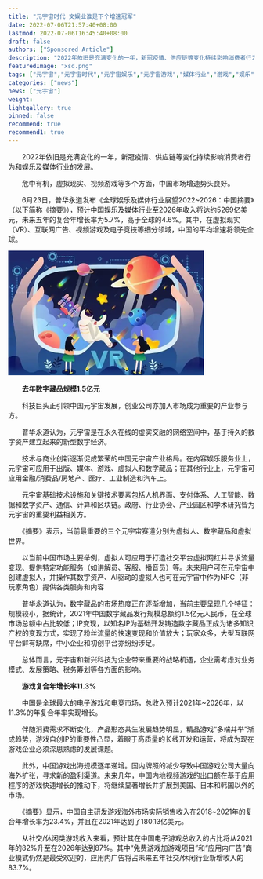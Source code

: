 ```yaml
---
title: "元宇宙时代 文娱业谁是下个增速冠军"
date: 2022-07-06T21:57:40+08:00
lastmod: 2022-07-06T16:45:40+08:00
draft: false
authors: ["Sponsored Article"]
description: "2022年依旧是充满变化的一年，新冠疫情、供应链等变化持续影响消费者行为和娱乐及媒体行业的发展。"
featuredImage: "xsd.png"
tags: ["元宇宙","元宇宙时代","元宇宙娱乐","元宇宙游戏","媒体行业","游戏","娱乐"]
categories: ["news"]
news: ["元宇宙"]
weight: 
lightgallery: true
pinned: false
recommend: true
recommend1: true
---
```


　　2022年依旧是充满变化的一年，新冠疫情、供应链等变化持续影响消费者行为和娱乐及媒体行业的发展。

　　危中有机，虚拟现实、视频游戏等多个方面，中国市场增速势头良好。

　　6月23日，普华永道发布《全球娱乐及媒体行业展望2022~2026：中国摘要》（以下简称《摘要》），预计中国娱乐及媒体行业至2026年收入将达约5269亿美元，未来五年的复合年增长率为5.7%，高于全球的4.6%。其中，在虚拟现实（VR）、互联网广告、视频游戏及电子竞技等细分领域，中国的平均增速将领先全球。

![元宇宙娱乐](xsd.png)



　　**去年数字藏品规模1.5亿元**

　　科技巨头正引领中国元宇宙发展，创业公司亦加入市场成为重要的产业参与方。

　　普华永道认为，元宇宙是在永久在线的虚实交融的网络空间中，基于持久的数字资产建立起来的新型数字经济。

　　技术与商业创新逐渐促成繁荣的中国元宇宙产业格局。在内容娱乐服务业上，元宇宙可应用于出版、媒体、游戏、虚拟人和数字藏品；在其他行业上，元宇宙可应用金融/消费品/房地产、医疗、工业制造和汽车上。

　　元宇宙基础技术设施和关键技术要素包括人机界面、支付体系、人工智能、数据和数字资产、通信、计算和区块链。政府、行业协会、产业园区和学术研究皆为元宇宙的重要利益相关方。

　　《摘要》表示，当前最重要的三个元宇宙赛道分别为虚拟人、数字藏品和虚拟世界。

　　以当前中国市场主要举例，虚拟人可应用于打造社交平台虚拟网红并寻求流量变现、提供特定功能服务（如讲解员、客服、播音员）等。未来用户可在元宇宙中创建虚拟人，并操作其数字资产、AI驱动的虚拟人也可在元宇宙中作为NPC（非玩家角色）提供各类服务和内容

　　普华永道认为，数字藏品的市场热度正在逐渐增加，当前主要呈现几个特征：规模较小，据统计，2021年中国数字藏品发行规模总额约1.5亿元人民币，在全球市场总额中占比较低；IP变现，以知名IP为基础开发铸造数字藏品正成为诸多知识产权的变现方式，实现了粉丝流量的快速变现和价值放大；玩家众多，大型互联网平台鲜有缺席，中小企业和初创平台亦纷纷涉足。

　　总体而言，元宇宙和新兴科技为企业带来重要的战略机遇，企业需考虑对业务模式、发展策略、税务筹划等各方面的影响。

　　**游戏复合年增长率11.3%**

　　中国是全球最大的电子游戏和电竞市场，总收入预计2021年~2026年，以11.3%的年复合年率实现增长。

　　伴随消费需求不断变化，产品形态共生发展趋势明显，精品游戏“多端并举”渐成趋势，游戏自创IP的重要性凸显，着眼于高质量的长线开发和运营，将成为现在游戏企业必须深思熟虑的发展课题。

　　此外，中国游戏出海规模逐年递增。国内牌照的减少导致中国游戏公司大量向海外扩张，寻求新的盈利渠道。未来几年，中国内地视频游戏的出口额在基于应用程序的游戏快速增长的推动下，将继续显著增长并扩展到美国、日本和韩国以外的市场。

　　《摘要》显示，中国自主研发游戏海外市场实际销售收入在2018~2021年的复合年增长率为23.4%，并且在2021年达到了180.13亿美元。

　　从社交/休闲类游戏收入来看，预计其在中国电子游戏总收入的占比将从2021年的82%升至在2026年达到87%。其中“免费游戏加游戏项目”和“应用内广告”商业模式仍然是最受欢迎的，应用内广告将占未来五年社交/休闲行业新增收入的83.7%。